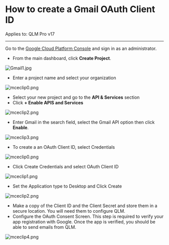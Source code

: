 # How to create a Gmail OAuth Client ID

Applies to: QLM Pro v17

***

&#x20;

Go to the [Google Cloud Platform Console](https://console.developers.google.com/) and sign in as an administrator.

* From the main dashboard, click **Create Project**.

![Gmail1.jpg](https://ebstalimited.zendesk.com/hc/article\_attachments/360010817058/Gmail1.jpg)

* Enter a project name and select your organization

![mceclip0.png](https://support.soraco.co/hc/article\_attachments/12908729649172)

* Select your new project and go to the **API & Services** section
* Click **+ Enable APIS and Services**

![mceclip2.png](https://support.soraco.co/hc/article\_attachments/12908785952660)

&#x20;

* Enter Gmail in the search field, select the Gmail API option then click **Enable**.

![mceclip3.png](https://support.soraco.co/hc/article\_attachments/12908788353044)

&#x20;

* To create a an OAuth Client ID, select Credentials

![mceclip0.png](https://support.soraco.co/hc/article\_attachments/12910549317652)

* Click Create Credentials and select OAuth Client ID

![mceclip1.png](https://support.soraco.co/hc/article\_attachments/12910590024340)

&#x20;

* Set the Application type to Desktop and Click Create

![mceclip2.png](https://support.soraco.co/hc/article\_attachments/12910581287572)

* Make a copy of the Client ID and the Client Secret and store them in a secure location. You will need them to configure QLM.
* Configure the OAuth Consent Screen. This step is required to verify your app registration with Google. Once the app is verified, you should be able to send emails from QLM.

![mceclip4.png](https://support.soraco.co/hc/article\_attachments/12911777901460)
